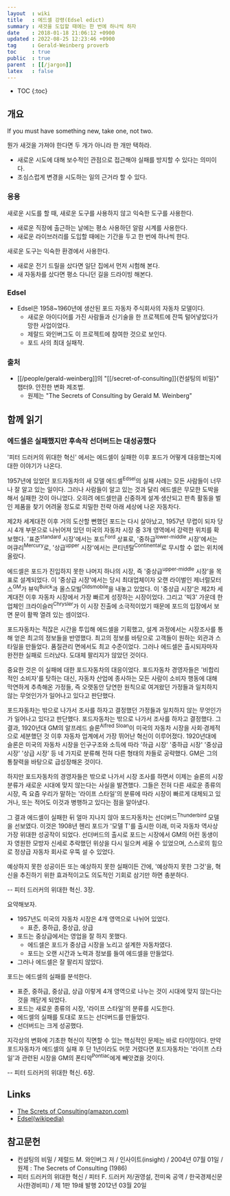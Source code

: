 ```yaml
---
layout  : wiki
title   : 에드셀 강령(Edsel edict)
summary : 새것을 도입할 때에는 한 번에 하나씩 하자
date    : 2018-01-18 21:06:12 +0900
updated : 2022-08-25 12:23:46 +0900
tag     : Gerald-Weinberg proverb
toc     : true
public  : true
parent  : [[/jargon]]
latex   : false
---
```

* TOC
{:toc}

## 개요

>
If you must have something new, take one, not two.
>
뭔가 새것을 가져야 한다면 두 개가 아니라 한 개만 택하라.

* 새로운 시도에 대해 보수적인 관점으로 접근해야 실패를 방지할 수 있다는 의미이다.
* 조심스럽게 변경을 시도하는 일의 근거라 할 수 있다.

### 응용

새로운 시도를 할 때, 새로운 도구를 사용하지 않고 익숙한 도구를 사용한다.

* 새로운 직장에 출근하는 날에는 평소 사용하던 알람 시계를 사용한다.
* 새로운 라이브러리를 도입할 때에는 기간을 두고 한 번에 하나씩 한다.

새로운 도구는 익숙한 환경에서 사용한다.

* 새로운 전기 드릴을 샀다면 일단 집에서 먼저 시험해 본다.
* 새 자동차를 샀다면 평소 다니던 길을 드라이빙 해본다.

### Edsel

* Edsel은 1958~1960년에 생산된 포드 자동차 주식회사의 자동차 모델이다.
    * 새로운 아이디어를 가진 사람들과 신기술을 한 프로젝트에 잔뜩 털어넣었다가 망한 사업이었다.
    * 제랄드 와인버그도 이 프로젝트에 참여한 것으로 보인다.
    * 포드 사의 최대 실패작.

### 출처

* [[/people/gerald-weinberg]]의 "[[/secret-of-consulting]]{컨설팅의 비밀}" 챕터9. 안전한 변화 제조법.
    * 원제는 "The Secrets of Consulting by Gerald M. Weinberg"

## 함께 읽기
### 에드셀은 실패했지만 후속작 선더버드는 대성공했다

'피터 드러커의 위대한 혁신' 에서는 에드셀이 실패한 이후 포드가 어떻게 대응했는지에 대한 이야기가 나온다.

>
1957년에 있었던 포드자동차의 새 모델 에드셀<sup>Edsel</sup>의 실패 사례는 모든 사람들이 너무나 잘 알고 있는 일이다.
그러나 사람들이 알고 있는 것과 달리 에드셀은 무모한 도박을 해서 실패한 것이 아니었다.
오히려 에드셀만큼 신중하게 설계·생산되고 판촉 활동을 벌인 제품을 찾기 어려울 정도로 치밀한 전략 아래 세상에 나온 자동차다.
>
제2차 세계대전 이후 거의 도산할 뻔했던 포드는 다시 살아났고, 1957년 무렵이 되자 당시 4개 부문으로 나뉘어져 있던 미국의 자동차 시장 중 3개 영역에서 강력한 위치를 확보했다.
'표준<sup>standard</sup> 시장'에서는 포드<sup>Ford</sup> 상표로, '중하급<sup>lower-middle</sup> 시장'에서는 머큐리<sup>Mercury</sup>로, '상급<sup>upper</sup> 시장'에서는 콘티넨탈<sup>Continental</sup>로 무시할 수 없는 위치에 올랐다.
>
에드셀은 포드가 진입하지 못한 나머지 하나의 시장, 즉 '중상급<sup>upper-middle</sup> 시장'을 목표로 설계되었다.
이 '중상급 시장'에서는 당시 최대업체이자 오랜 라이벌인 제너럴모터스<sup>GM</sup>가 뷰익<sup>Buick</sup>과 올스모빌<sup>Oldsmobile</sup>을 내놓고 있었다.
이 '중상급 시장'은 제2차 세계대전 이후 자동차 시장에서 가장 빠르게 성장하는 시장이었다.
그리고 '빅3' 가운데 한 업체인 크라이슬러<sup>Chrysler</sup>가 이 시장 진출에 소극적이었기 때문에 포드의 입장에서 보면 문이 활짝 열려 있는 셈이었다.
>
포드자동차는 적잖은 시간을 투입해 에드셀을 기획했고, 설계 과정에서는 시장조사를 통해 얻은 최고의 정보들을 반영했다.
최고의 정보를 바탕으로 고객들이 원하는 외관과 스타일을 만들었다.
품질관리 면에서도 최고 수준이었다.
그러나 에드셀은 출시되자마자 완전한 실패로 드러났다.
도대체 팔리지가 않았던 것이다.
>
중요한 것은 이 실패에 대한 포드자동차의 대응이었다.
포드자동차 경영자들은 '비합리적인 소비자'를 탓하는 대신, 자동차 산업에 종사하는 모든 사람이 소비자 행동에 대해 막연하게 추측해온 가정들, 즉 오랫동안 당연한 원칙으로 여겨왔던 가정들과 일치하지 않는 무엇인가가 일어나고 있다고 판단했다.
>
포드자동차는 밖으로 나가서 조사를 하자고 결정했던 가정들과 일치하지 않는 무엇인가가 일어나고 있다고 판단했다.
포드자동차는 밖으로 나가서 조사를 하자고 결정했다.
그 결과, 1920년대 GM의 알프레드 슬론<sup>Alfred Sloan</sup>이 미국의 자동차 시장을 사회·경제적으로 세분했던 것 이후 자동차 업계에서 가장 뛰어난 혁신이 이루어졌다.
1920년대에 슬론은 미국의 자동차 시장을 인구구조와 소득에 따라 '하급 시장' '중하급 시장' '중상급 시장' '상급 시장' 등 네 가지로 분류해 전혀 다른 형태의 차들로 공략했다.
GM은 그의 통찰력을 바탕으로 급성장해온 것이다.
>
하지만 포드자동차의 경영자들은 밖으로 나가서 시장 조사를 하면서 이제는 슬론의 시장 분류가 새로운 시대에 맞지 않는다는 사실을 발견했다.
그들은 전혀 다른 새로운 종류의 시장, 즉 요즘 우리가 말하는 '라이프 스타일'의 분류에 따라 시장이 빠르게 대체되고 있거나, 또는 적어도 이것과 병행하고 있다는 점을 알아냈다.
>
그 결과 에드셀이 실패한 뒤 얼마 지나지 않아 포드자동차는 선더버드<sup>Thunderbird</sup> 모델을 선보였다.
이것은 1908년 헨리 포드가 '모델 T'를 출시한 이래, 미국 자동차 역사상 가장 위대한 성공작이 되었다.
선더버드의 출시로 포드는 시장에서 GM의 어린 동생이자 영원한 모방자 신세로 추락했던 위상을 다시 일으켜 세울 수 있었으며, 스스로의 힘으로 정상급 자동차 회사로 우뚝 설 수 있었다.
>
예상하지 못한 성공이든 또는 예상하지 못한 실패이든 간에, '예상하지 못한 그것'을, 혁신을 추진하기 위한 효과적이고도 의도적인 기회로 삼기만 하면 충분하다.
>
-- 피터 드러커의 위대한 혁신. 3장.

요약해보자.

- 1957년도 미국의 자동차 시장은 4개 영역으로 나뉘어 있었다.
    - 표준, 중하급, 중상급, 상급
- 포드는 중상급에서는 영업을 잘 하지 못했다.
    - 에드셀은 포드가 중상급 시장을 노리고 설계한 자동차였다.
    - 포드는 오랜 시간과 노력과 정보를 들여 에드셀을 만들었다.
- 그러나 에드셀은 잘 팔리지 않았다.

포드는 에드셀의 실패를 분석한다.

- 표준, 중하급, 중상급, 상급 이렇게 4개 영역으로 나누는 것이 시대에 맞지 않는다는 것을 깨닫게 되었다.
- 포드는 새로운 종류의 시장, '라이프 스타일'의 분류를 시도한다.
- 에드셀의 실패를 토대로 포드는 선더버드를 만들었다.
- 선더버드는 크게 성공했다.

>
지각상의 변화에 기초한 혁신이 직면할 수 있는 핵심적인 문제는 바로 타이밍이다.
만약 포드자동차가 에드셀의 실패 후 단 1년이라도 머뭇 거렸다면 포드자동차는 '라이프 스타일'과 관련된 시장을 GM의 폰티악<sup>Pontiac</sup>에게 빼앗겼을 것이다.
>
-- 피터 드러커의 위대한 혁신. 6장.

## Links

* [The Screts of Consulting(amazon.com)](https://www.amazon.com/Secrets-Consulting-Gerald-M-Weinberg/dp/B00F0ZZQOK )
* [Edsel(wikipedia)](https://en.wikipedia.org/wiki/Edsel )

## 참고문헌

- 컨설팅의 비밀 / 제럴드 M. 와인버그 저 / 인사이트(insight) / 2004년 07월 01일 / 원제 : The Secrets of Consulting (1986)
- 피터 드러커의 위대한 혁신 / 피터 F. 드러커 저/권영설, 전미옥 공역 / 한국경제신문사(한경비피) / 제 1판 19쇄 발행 2012년 03월 20일
